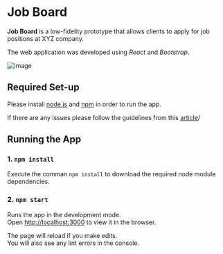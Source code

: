 # Job Board

**Job Board** is a low-fidelity prototype that allows clients to apply for job positions at XYZ company.

The web application was developed using _React_ and _Bootstrap_.

![image](https://user-images.githubusercontent.com/25916322/119289589-e6105880-bc18-11eb-8850-a85455fafe2d.png)


## Required Set-up

Please install [node.js](https://nodejs.org/en/download/) and [npm](https://www.npmjs.com/get-npm) in order to run the app.

If there are any issues please follow the guidelines from this [article](https://phoenixnap.com/kb/install-node-js-npm-on-windows)/

## Running the App

### 1. `npm install`

Execute the comman `npm install` to download the required node module dependencies.

### 2. `npm start`

Runs the app in the development mode.\
Open [http://localhost:3000](http://localhost:3000) to view it in the browser.

The page will reload if you make edits.\
You will also see any lint errors in the console.

